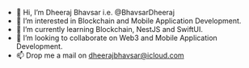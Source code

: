- 👋 Hi, I’m Dheeraj Bhavsar i.e. @BhavsarDheeraj
- 👀 I’m interested in Blockchain and Mobile Application Development.
- 🌱 I’m currently learning Blockchain, NestJS and SwiftUI.
- 💞️ I’m looking to collaborate on Web3 and Mobile Application Development.
- 📫 Drop me a mail on dheerajbhavsar@icloud.com

<!---
BhavsarDheeraj/BhavsarDheeraj is a ✨ special ✨ repository because its `README.md` (this file) appears on your GitHub profile.
You can click the Preview link to take a look at your changes.
--->
